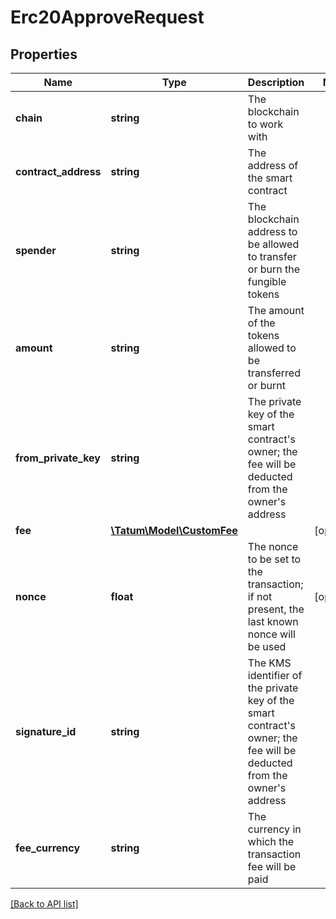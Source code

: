 # Erc20ApproveRequest

## Properties

Name | Type | Description | Notes
------------ | ------------- | ------------- | -------------
**chain** | **string** | The blockchain to work with |
**contract_address** | **string** | The address of the smart contract |
**spender** | **string** | The blockchain address to be allowed to transfer or burn the fungible tokens |
**amount** | **string** | The amount of the tokens allowed to be transferred or burnt |
**from_private_key** | **string** | The private key of the smart contract&#39;s owner; the fee will be deducted from the owner&#39;s address |
**fee** | [**\Tatum\Model\CustomFee**](CustomFee.md) |  | [optional]
**nonce** | **float** | The nonce to be set to the transaction; if not present, the last known nonce will be used | [optional]
**signature_id** | **string** | The KMS identifier of the private key of the smart contract&#39;s owner; the fee will be deducted from the owner&#39;s address |
**fee_currency** | **string** | The currency in which the transaction fee will be paid |

[[Back to API list]](../../README.md#api-endpoints)
